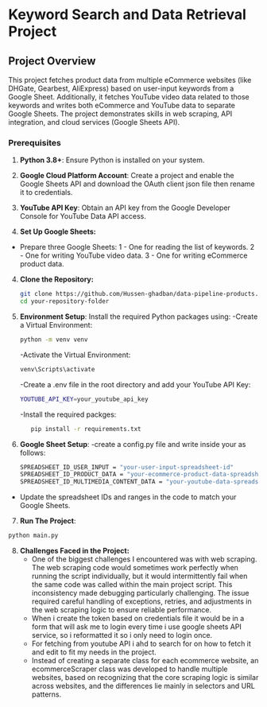 # Keyword Search and Data Retrieval Project

## Project Overview

This project fetches product data from multiple eCommerce websites (like DHGate, Gearbest, AliExpress) based on user-input keywords from a Google Sheet. Additionally, it fetches YouTube video data related to those keywords and writes both eCommerce and YouTube data to separate Google Sheets. The project demonstrates skills in web scraping, API integration, and cloud services (Google Sheets API).

### Prerequisites

1. **Python 3.8+**: Ensure Python is installed on your system.
2. **Google Cloud Platform Account**: Create a project and enable the Google Sheets API and download the OAuth client json file then rename it to credentials.

3. **YouTube API Key**: Obtain an API key from the Google Developer Console for YouTube Data API access.

4. **Set Up Google Sheets:**

- Prepare three Google Sheets:
  1 - One for reading the list of keywords.
  2 - One for writing YouTube video data.
  3 - One for writing eCommerce product data.

4. **Clone the Repository:**

   ```bash
   git clone https://github.com/Hussen-ghadban/data-pipeline-products.git
   cd your-repository-folder
   ```

5. **Environment Setup**: Install the required Python packages using:
   -Create a Virtual Environment:

   ```bash
   python -m venv venv
   ```

   -Activate the Virtual Environment:

   ```bash
   venv\Scripts\activate
   ```

   -Create a .env file in the root directory and add your YouTube API Key:

   ```bash
   YOUTUBE_API_KEY=your_youtube_api_key
   ```

   -Install the required packges:

   ```bash
      pip install -r requirements.txt
   ```

6. **Google Sheet Setup**:
   -create a config.py file and write inside your as follows:
   ```bash
   SPREADSHEET_ID_USER_INPUT = "your-user-input-spreadsheet-id"
   SPREADSHEET_ID_PRODUCT_DATA = "your-ecommerce-product-data-spreadsheet-id"
   SPREADSHEET_ID_MULTIMEDIA_CONTENT_DATA = "your-youtube-data-spreadsheet-id"
   ```

- Update the spreadsheet IDs and ranges in the code to match your Google Sheets.

7. **Run The Project**:

```bash
python main.py
```

8. **Challenges Faced in the Project:**
   - One of the biggest challenges I encountered was with web scraping. The web scraping code would sometimes work perfectly when running the script individually, but it would intermittently fail when the same code was called within the main project script. This inconsistency made debugging particularly challenging. The issue required careful handling of exceptions, retries, and adjustments in the web scraping logic to ensure reliable performance.
   - When i create the token based on credentials file it would be in a form that will ask me to login every time i use google sheets API service, so i reformatted it so i only need to login once.
   - For fetching from youtube API i ahd to search for on how to fetch it and edit to fit my needs in the project.
   - Instead of creating a separate class for each ecommerce website, an ecommerceScraper class was developed to handle multiple websites, based on recognizing that the core scraping logic is similar across websites, and the differences lie mainly in selectors and URL patterns.
